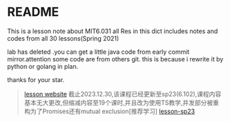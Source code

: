 # README
This is a lesson note about MIT6.031
all Res in this dict includes notes and codes from all 30 lessons(Spring 2021)

lab has deleted .you can get a little java code from early commit mirror.attention some code are from others git.
this is because i rewrite it by python or golang in plan.

thanks for your star.

> [lesson website](http://web.mit.edu/6.031/www/sp21/)
> 截止2023.12.30,该课程已经更新至sp23(6.102),课程内容基本无大更改,但缩减内容至19个课时,并且改为使用TS教学,并发部分被重构为了Promises还有mutual exclusion[推荐学习]
> [lesson-sp23](http://web.mit.edu/6.031/www/sp23/)